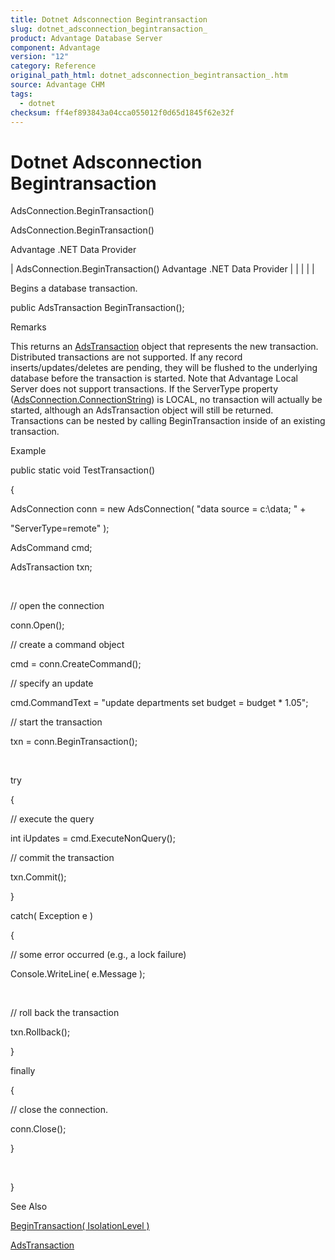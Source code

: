 ```yaml
---
title: Dotnet Adsconnection Begintransaction
slug: dotnet_adsconnection_begintransaction_
product: Advantage Database Server
component: Advantage
version: "12"
category: Reference
original_path_html: dotnet_adsconnection_begintransaction_.htm
source: Advantage CHM
tags:
  - dotnet
checksum: ff4ef893843a04cca055012f0d65d1845f62e32f
---
```


# Dotnet Adsconnection Begintransaction

AdsConnection.BeginTransaction()

AdsConnection.BeginTransaction()

Advantage .NET Data Provider

| AdsConnection.BeginTransaction()  Advantage .NET Data Provider |  |  |  |  |

Begins a database transaction.

public AdsTransaction BeginTransaction();

Remarks

This returns an [AdsTransaction](dotnet_adstransaction.md) object that represents the new transaction. Distributed transactions are not supported. If any record inserts/updates/deletes are pending, they will be flushed to the underlying database before the transaction is started. Note that Advantage Local Server does not support transactions. If the ServerType property ([AdsConnection.ConnectionString](dotnet_adsconnection_connectionstring.md)) is LOCAL, no transaction will actually be started, although an AdsTransaction object will still be returned. Transactions can be nested by calling BeginTransaction inside of an existing transaction.

Example

public static void TestTransaction()

{

AdsConnection conn = new AdsConnection( "data source = c:\\data; " +

"ServerType=remote" );

AdsCommand cmd;

AdsTransaction txn;

 

// open the connection

conn.Open();

// create a command object

cmd = conn.CreateCommand();

// specify an update

cmd.CommandText = "update departments set budget = budget \* 1.05";

// start the transaction

txn = conn.BeginTransaction();

 

try

{

// execute the query

int iUpdates = cmd.ExecuteNonQuery();

// commit the transaction

txn.Commit();

}

catch( Exception e )

{

// some error occurred (e.g., a lock failure)

Console.WriteLine( e.Message );

 

// roll back the transaction

txn.Rollback();

}

finally

{

// close the connection.

conn.Close();

}

 

}

See Also

[BeginTransaction( IsolationLevel )](dotnet_adsconnection_begintransaction_isolationlevel_.md)

[AdsTransaction](dotnet_adstransaction.md)
